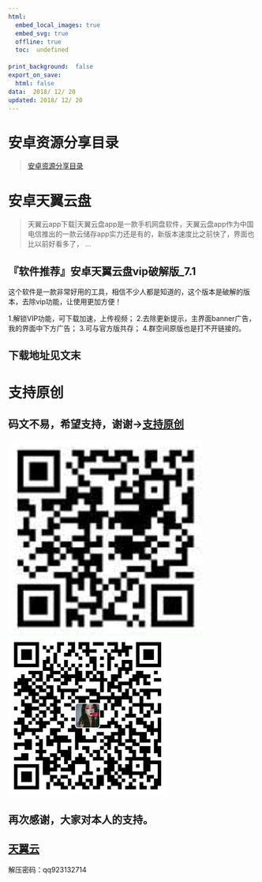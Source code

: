 ```yaml
---
html:
  embed_local_images: true
  embed_svg: true
  offline: true
  toc:  undefined

print_background:  false
export_on_save:
  html: false
data:  2018/ 12/ 20
updated: 2018/ 12/ 20
---
```


# 安卓资源分享目录

> [安卓资源分享目录](https://blog.csdn.net/qq923132714/article/details/83059823 "安卓资源分享目录")

# 安卓天翼云盘

> 天翼云app下载|天翼云盘app是一款手机网盘软件，天翼云盘app作为中国电信推出的一款云储存app实力还是有的，新版本速度比之前快了，界面也比以前好看多了， ...



## 『软件推荐』安卓天翼云盘vip破解版_7.1


这个软件是一款非常好用的工具，相信不少人都是知道的，这个版本是破解的版本，去除vip功能，让使用更加方便！

1.解锁VIP功能，可下载加速，上传视频；
2.去除更新提示，主界面banner广告，我的界面中下方广告；
3.可与官方版共存；
4.群空间原版也是打不开链接的。






## 下载地址见文末

# 支持原创
## 码文不易，希望支持，谢谢->**[支持原创](http://blog.csdn.net/qq923132714/article/details/79399145)**
![微信支付](https://raw.githubusercontent.com/923132714/my_picture/master/blog/support/weixin.png)![微信支付](https://raw.githubusercontent.com/923132714/my_picture/master/blog/support/支付宝.png)
## 再次感谢，大家对本人的支持。



## [天翼云](http://u16848854.ctfile.net/fs/16848854-326448744 "天翼云")

解压密码：qq923132714
